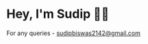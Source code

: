# Hey, I'm Sudip 👋🏻

For any queries - [sudipbiswas2142@gmail.com](mailto:sudipbiswas2142@gmail.com) 
